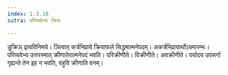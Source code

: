 ```yaml
---
index: 1.3.18
sutra: परिव्यवेभ्यः क्रियः

---
```

डुक्रिञ् द्रव्यविनिमये। ञित्वात् कर्त्रभिप्राये क्रियाफले सिद्धमात्मनेपदम्। अकर्त्रभिप्रायार्थोऽयमारम्भः। परिव्यवेभ्य उत्तरस्मात् क्रीणातेरात्मनेपदं भवति। परिक्रीणीते। विक्रीणीते। अवक्रीणीते। पर्यादय उपसर्गा गृह्यन्ते तेन इह न भवति, वहुवि क्रीणाति वनम्।